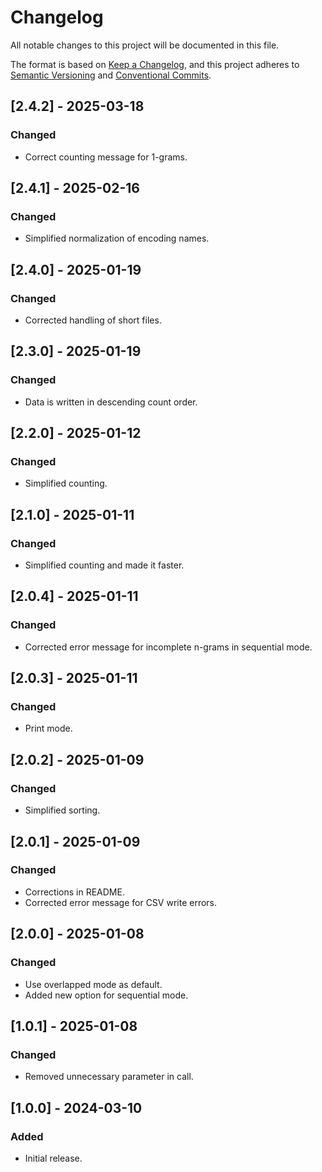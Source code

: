 # Changelog

All notable changes to this project will be documented in this file.

The format is based on [Keep a Changelog](https://keepachangelog.com/en/1.0.0/),
and this project adheres to [Semantic Versioning](https://semver.org/spec/v2.0.0.html)
and [Conventional Commits](https://www.conventionalcommits.org/en/v1.0.0/).

## [2.4.2] - 2025-03-18

### Changed
- Correct counting message for 1-grams.

## [2.4.1] - 2025-02-16

### Changed
- Simplified normalization of encoding names.

## [2.4.0] - 2025-01-19

### Changed
- Corrected handling of short files.

## [2.3.0] - 2025-01-19

### Changed
- Data is written in descending count order.

## [2.2.0] - 2025-01-12

### Changed
- Simplified counting.

## [2.1.0] - 2025-01-11

### Changed
- Simplified counting and made it faster.

## [2.0.4] - 2025-01-11

### Changed
- Corrected error message for incomplete n-grams in sequential mode.

## [2.0.3] - 2025-01-11

### Changed
- Print mode.

## [2.0.2] - 2025-01-09

### Changed
- Simplified sorting.

## [2.0.1] - 2025-01-09

### Changed
- Corrections in README.
- Corrected error message for CSV write errors.

## [2.0.0] - 2025-01-08

### Changed
- Use overlapped mode as default.
- Added new option for sequential mode.

## [1.0.1] - 2025-01-08

### Changed
- Removed unnecessary parameter in call.

## [1.0.0] - 2024-03-10

### Added
- Initial release.
